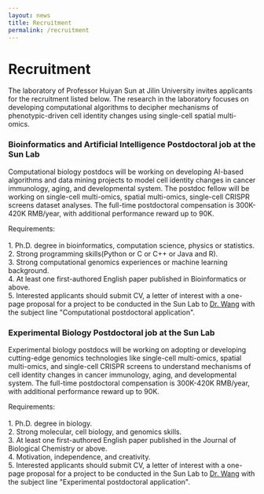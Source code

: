 ```yaml
---
layout: news
title: Recruitment
permalink: /recruitment
---
```


# Recruitment

The laboratory of Professor Huiyan Sun at Jilin University invites applicants for the recruitment listed below. The research in the laboratory focuses on developing computational algorithms to decipher mechanisms of phenotypic-driven cell identity changes using single-cell spatial multi-omics.

### Bioinformatics and Artificial Intelligence Postdoctoral job at the Sun Lab

Computational biology postdocs will be working on developing AI-based algorithms and data mining projects to model cell identity changes in cancer immunology, aging, and developmental system. The postdoc fellow will be working on single-cell multi-omics, spatial multi-omics, single-cell CRISPR screens dataset analyses. The full-time postdoctoral compensation is 300K-420K RMB/year, with additional performance reward up to 90K.

Requirements: <br/><br/>
    1. Ph.D. degree in bioinformatics, computation science, physics or statistics.   
    2. Strong programming skills(Python or C or C++ or Java and R).   
    3. Strong computational genomics experiences or machine learning background.   
    4. At least one first-authored English paper published in Bioinformatics or above.   
    5. Interested applicants should submit CV, a letter of interest with a one-page proposal for a project to be conducted in the Sun Lab to [Dr. Wang](mailto:08chenfeiwang@tongji.edu.cn)  with the subject line "Computational postdoctoral application".   

### Experimental Biology Postdoctoral job at the Sun Lab

Experimental biology postdocs will be working on adopting or developing cutting-edge genomics technologies like single-cell multi-omics, spatial multi-omics, and single-cell CRISPR screens to understand mechanisms of cell identity changes in cancer immunology, aging, and developmental system. The full-time postdoctoral compensation is  300K-420K RMB/year, with additional performance reward up to 90K.

Requirements: <br/><br/>
    1. Ph.D. degree in biology.   
    2. Strong molecular, cell biology, and genomics skills.   
    3. At least one first-authored English paper published in the Journal of Biological Chemistry or above.   
    4. Motivation, independence, and creativity.   
    5. Interested applicants should submit CV, a letter of interest with a one-page proposal for a project to be conducted in the Sun Lab to [Dr. Wang](mailto:08chenfeiwang@tongji.edu.cn)  with the subject line "Experimental postdoctoral application".
